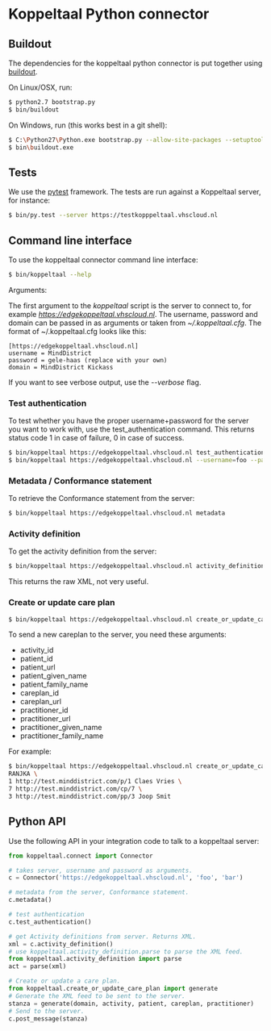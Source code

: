 # Koppeltaal Python connector

## Buildout

The dependencies for the koppeltaal python connector is put together using [buildout].

On Linux/OSX, run:

```sh
$ python2.7 bootstrap.py
$ bin/buildout
```

On Windows, run (this works best in a git shell):

```sh
$ C:\Python27\Python.exe bootstrap.py --allow-site-packages --setuptools-version=8.0
$ bin\buildout.exe
```

## Tests

We use the [pytest] framework. The tests are run against a Koppeltaal server, for instance:

```sh
$ bin/py.test --server https://testkopppeltaal.vhscloud.nl
```

## Command line interface

To use the koppeltaal connector command line interface:

```sh
$ bin/koppeltaal --help
```

Arguments:

The first argument to the *koppeltaal* script is the server to connect to, for
example *https://edgekoppeltaal.vhscloud.nl*. The username, password and
domain can be passed in as arguments or taken from *~/.koppeltaal.cfg*. The
format of ~/.koppeltaal.cfg looks like this:

```
[https://edgekoppeltaal.vhscloud.nl]
username = MindDistrict
password = gele-haas (replace with your own)
domain = MindDistrict Kickass
```

If you want to see verbose output, use the *--verbose* flag.

### Test authentication

To test whether you have the proper username+password for the server you want
to work with, use the test_authentication command. This returns status code 1
in case of failure, 0 in case of success.

```sh
$ bin/koppeltaal https://edgekoppeltaal.vhscloud.nl test_authentication  # uses the values from ~/.koppeltaal.cfg
$ bin/koppeltaal https://edgekoppeltaal.vhscloud.nl --username=foo --password=bar test_authentication  # Returns 1
```

### Metadata / Conformance statement

To retrieve the Conformance statement from the server:

```sh
$ bin/koppeltaal https://edgekoppeltaal.vhscloud.nl metadata
```

### Activity definition

To get the activity definition from the server:

```sh
$ bin/koppeltaal https://edgekoppeltaal.vhscloud.nl activity_definition
```
This returns the raw XML, not very useful.

### Create or update care plan

```sh
$ bin/koppeltaal https://edgekoppeltaal.vhscloud.nl create_or_update_care_plan --help
```

To send a new careplan to the server, you need these arguments:

- activity_id
- patient_id
- patient_url
- patient_given_name
- patient_family_name
- careplan_id
- careplan_url
- practitioner_id
- practitioner_url
- practitioner_given_name
- practitioner_family_name

For example:

```sh
$ bin/koppeltaal https://edgekoppeltaal.vhscloud.nl create_or_update_care_plan \
RANJKA \
1 http://test.minddistrict.com/p/1 Claes Vries \
7 http://test.minddistrict.com/cp/7 \
3 http://test.minddistrict.com/pp/3 Joop Smit
```

## Python API

Use the following API in your integration code to talk to a koppeltaal server:

```python
from koppeltaal.connect import Connector

# takes server, username and password as arguments.
c = Connector('https://edgekoppeltaal.vhscloud.nl', 'foo', 'bar')

# metadata from the server, Conformance statement.
c.metadata()

# test authentication
c.test_authentication()

# get Activity definitions from server. Returns XML.
xml = c.activity_definition()
# use koppeltaal.activity_definition.parse to parse the XML feed.
from koppeltaal.activity_definition import parse
act = parse(xml)

# Create or update a care plan.
from koppeltaal.create_or_update_care_plan import generate
# Generate the XML feed to be sent to the server.
stanza = generate(domain, activity, patient, careplan, practitioner)
# Send to the server.
c.post_message(stanza)
```

[buildout]: http://www.buildout.org
[pytest]: https://pytest.org
